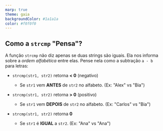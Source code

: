```yaml
---
marp: true
theme: gaia
backgroundColor: #1a1a1a
color: #f0f0f0
---
```



## **Como a `strcmp` "Pensa"?**

A função `strcmp` não diz apenas se duas strings são iguais. Ela nos informa sobre a *ordem alfabética* entre elas.
Pense nela como a subtração `a - b` para letras:

- `strcmp(str1, str2)` retorna **< 0** (negativo)
  - Se `str1` vem **ANTES** de `str2` no alfabeto. (Ex: "Alex" vs "Bia")

- `strcmp(str1, str2)` retorna **> 0** (positivo)
  - Se `str1` vem **DEPOIS** de `str2` no alfabeto. (Ex: "Carlos" vs "Bia")

- `strcmp(str1, str2)` retorna **0**
  - Se `str1` é **IGUAL** a `str2`. (Ex: "Ana" vs "Ana")


